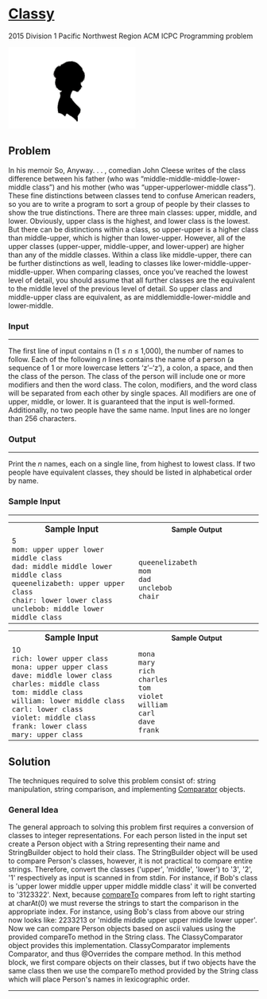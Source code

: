 # [Classy](http://acmicpc-pacnw.org/ProblemSet/2015/Statements/div1.pdf)

2015 Division 1 Pacific Northwest Region ACM ICPC Programming problem


![classy](https://github.com/nhays89/Classy/blob/master/Classy/img/classy.PNG)
## Problem

In his memoir So, Anyway. . . , comedian John Cleese writes of the class difference between his father
(who was “middle-middle-middle-lower-middle class”) and his mother (who was “upper-upperlower-middle
class”). These fine distinctions between classes tend to confuse American readers, so
you are to write a program to sort a group of people by their classes to show the true distinctions.
There are three main classes: upper, middle, and lower. Obviously, upper class is the highest,
and lower class is the lowest. But there can be distinctions within a class, so upper-upper is a
higher class than middle-upper, which is higher than lower-upper. However, all of the upper classes
(upper-upper, middle-upper, and lower-upper) are higher than any of the middle classes.
Within a class like middle-upper, there can be further distinctions as well, leading to classes
like lower-middle-upper-middle-upper. When comparing classes, once you’ve reached the lowest
level of detail, you should assume that all further classes are the equivalent to the middle level of
the previous level of detail. So upper class and middle-upper class are equivalent, as are middlemiddle-lower-middle
and lower-middle.

### Input
---
The first line of input contains n (1 ≤ <em>n</em> ≤ 1,000), the number of names to follow. Each of the
following <em>n</em> lines contains the name of a person (a sequence of 1 or more lowercase letters ‘z’–‘z’),
a colon, a space, and then the class of the person. The class of the person will include one or more
modifiers and then the word class. The colon, modifiers, and the word class will be separated
from each other by single spaces. All modifiers are one of upper, middle, or lower. It is guaranteed
that the input is well-formed. Additionally, no two people have the same name. Input lines are no
longer than 256 characters.

### Output
---
Print the <em>n</em> names, each on a single line, from highest to lowest class. If two people have equivalent
classes, they should be listed in alphabetical order by name.

### Sample Input
---
<table>
  <tr>
    <th><big>Sample Input</big></th>
    <th>Sample Output</th>
  </tr>
  <tr>
    <td width="500px">
    5
    <br><samp>mom: upper upper lower middle class</samp>
    <br><samp>dad: middle middle lower middle class</samp>
    <br><samp>queenelizabeth: upper upper class</samp>
    <br><samp>chair: lower lower class</samp>
    <br><samp>unclebob: middle lower middle class</samp>
    </td>
    <td width="500px">
    <samp>queenelizabeth</samp>
    <br><samp>mom</samp>
    <br><samp>dad</samp>
    <br><samp>unclebob</samp>
    <br><samp>chair</samp>
    </td>
  </tr>
</table>

<table>
  <tr>
    <th><big>Sample Input</big></th>
    <th>Sample Output</th>
  </tr>
  <tr>
    <td width="500px">
    10
    <samp><br>rich: lower upper class</samp>
    <br><samp>mona: upper upper class</samp>
    <br><samp> dave: middle lower class</samp>
    <br><samp>charles: middle class</samp>
    <br><samp> tom: middle class</samp>
    <br><samp> william: lower middle class</samp>
    <br><samp> carl: lower class</samp>
    <br><samp> violet: middle class</samp>
    <br><samp> frank: lower class</samp>
    <br><samp> mary: upper class</samp>
    </td>
    <td width="500px">
    <samp>mona
    <samp><br>mary</samp>
    <br><samp>rich</samp>
    <br><samp>charles</samp>
    <br><samp>tom</samp>
    <br><samp>violet</samp>
    <br><samp>william</samp>
    <br><samp>carl</samp>
    <br><samp>dave</samp>
    <br><samp>frank</samp>
    </td>
  </tr>
</table>

## Solution

The techniques required to solve this problem consist of: string manipulation, string comparison, and implementing [Comparator](https://docs.oracle.com/javase/7/docs/api/java/util/Comparator.html) objects.

### General Idea

The general approach to solving this problem first requires a conversion of classes to integer representations. For each person listed in the input set create a Person object with a String representing their name and StringBuilder object to hold their class. The StringBuilder object will be used to compare Person's classes, however, it is not practical to compare entire strings. Therefore, convert the classes ('upper', 'middle', 'lower') to '3', '2', '1' respectively as input is scanned in from stdin. For instance, if Bob's class is 'upper lower middle upper upper middle middle class' it will be converted to '3123322'. Next, because [compareTo](https://docs.oracle.com/javase/7/docs/api/java/lang/String.html#compareTo(java.lang.String)) compares from left to right starting at charAt(0) we must reverse the strings to start the comparison in the appropriate index. For instance, using Bob's class from above our string now looks like: 2233213 or 'middle middle upper upper middle lower upper'. Now we can compare Person objects based on ascii values using the provided compareTo method in the String class. The ClassyComparator object provides this implementation. ClassyComparator implements Comparator<Person>, and thus @Overrides the compare method.  In this method block, we first compare objects on their classes, but if two objects have the same class then we use the compareTo method provided by the String class which will place Person's names in lexicographic order. 

---
